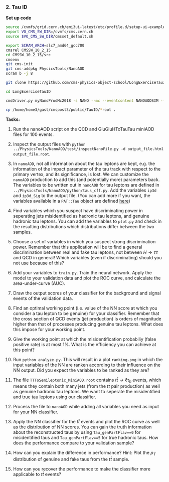 ### 2. Tau ID

**Set up code**
```bash
source /cvmfs/grid.cern.ch/emi3ui-latest/etc/profile.d/setup-ui-example.sh
export VO_CMS_SW_DIR=/cvmfs/cms.cern.ch
source $VO_CMS_SW_DIR/cmsset_default.sh

export SCRAM_ARCH=slc7_amd64_gcc700
cmsrel CMSSW_10_2_15
cd CMSSW_10_2_15/src
cmsenv
git cms-init
git cms-addpkg PhysicsTools/NanoAOD 
scram b -j 8

git clone https://github.com/cms-physics-object-school/LongExerciseTauID

cd LongExerciseTauID

cmsDriver.py myNanoProdMc2018 -s NANO --mc --eventcontent NANOAODSIM --datatier NANOAODSIM  --no_exec  --conditions 102X_upgrade2018_realistic_v19 --era Run2_2018,run2_nanoAOD_102Xv1 --customise_commands="process.add_(cms.Service('InitRootHandlers', EnableIMT = cms.untracked.bool(False)))"

cp /home/home3/gast/cmspost3/public/TauID/*root .

```


**Tasks:**


1. Run the nanoAOD script on the QCD and GluGluHToTauTau miniAOD files for 100 events.

2. Inspect the output files with `python ../PhysicsTools/NanoAOD/test/inspectNanoFile.py -d output_file.html output_file.root`.

3. In `nanoAOD`, not all information about the tau leptons are kept, e.g. the information of the impact parameter of the tau track with respect to the primary vertex, and its significance, is lost. We can customize the `nanoAOD` production to add this (and potentially more) parameters back. The variables to be written out in `nanoAOD` for tau leptons are defined in `../PhysicsTools/NanoAOD/python/taus_cff.py`. Add the variables `ip3d` and `ip3d_Sig` to the output file. (You can add more if you want, the variables available in a `PAT::Tau` object are defined [here](https://github.com/cms-sw/cmssw/blob/CMSSW_10_2_X/DataFormats/PatCandidates/interface/Tau.h))

4. Find variables which you suspect have discriminating power in seperating jets misidentified as hadronic tau leptons, and genuine hadronic tau leptons. You can add the variables to `plot.py` and check in the resulting distributions which distributions differ between the two samples.

5. Choose a set of variables in which you suspect strong discrimination power. Remember that this application will be to find a general discrimination between real and fake tau leptons, not between $H\rightarrow\tau\tau$ and QCD in general! Which variables (even if discriminating) should you not use because of this?

6. Add your variables to `train.py`. Train the neural network. Apply the model to your validation data and plot the ROC curve, and calculate the area-under-curve (AUC). 

7. Draw the output scores of your classifier for the background and signal events of the validation data.

8. Find an optimal working point (i.e. value of the NN score at which you consider a tau lepton to be genuine) for your classifier. Remember that the cross section of QCD events (jet production) is orders of magnitude higher than that of processes producing genuine tau leptons. What does this impose for your working point.

9. Give the working point at which the misidentification probabiliy (false positive rate) is at most 1%. What is the efficiency you can achieve at this point?

10. Run `python analyze.py`. This will result in a plot `ranking.png` in which the input variables of the NN are ranken according to their influence on the NN output. Did you expect the variables to be ranked as they are?

11. The file `TTToSemileptonic_MiniAOD.root` contains $t\bar{t}\rightarrow \ell \tau_{h}$ events, which means they contain both many jets (from the $t\bar{t}$ pair production) as well as genuine hadronic tau leptons. We want to seperate the misidentified and true tau leptons using our classifier.

12. Process the file to `nanoAOD` while adding all variables you need as input for your NN classifier. 

13. Apply the NN classifier for the $t\bar{t}$ events and plot the ROC curve as well as the distribution of NN scores. You can gain the truth information about the reconstructed taus by using `Tau_genPartFlav==0` for misidentified taus and `Tau_genPartFlav==5` for true hadronic taus. How does the performance compare to your validation sample?

14. How can you explain the difference in performance? Hint: Plot the $p_{T}$ distribution of genuine and fake taus from the $t\bar{t}$ sample.

15. How can you recover the performance to make the classifier more applicable to $t\bar{t}$ events?

